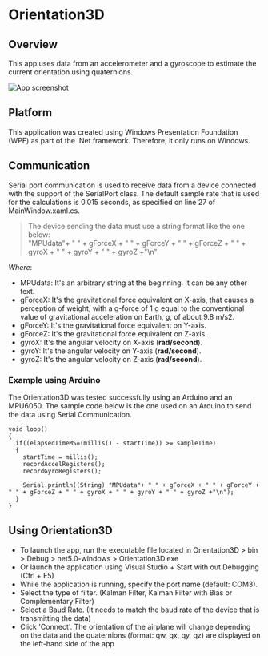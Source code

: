 # Orientation3D
## Overview

This app uses data from an accelerometer and a gyroscope to estimate the current orientation using quaternions.

![App screenshot](https://github.com/Electrobird-Automation/Orientation3D-App/blob/main/Images/Orientation3D-Screenshot.PNG?raw=true)



## Platform

This application was created using Windows Presentation Foundation (WPF) as part of the .Net framework. Therefore, it only runs on Windows.

## Communication

Serial port communication is used to receive data from a device connected with the support of the SerialPort class. The default sample rate that is used for the calculations is 0.015 seconds, as specified on line 27 of MainWindow.xaml.cs.
>The device sending the data must use a string format like the one below:\
"MPUdata"+ " " + gForceX + " " + gForceY + " " + gForceZ + " " + gyroX + " " + gyroY + " " + gyroZ +"\n"

*Where*:
* MPUdata: It's an arbitrary string at the beginning. It can be any other text.
* gForceX: It's the gravitational force equivalent on X-axis, that causes a perception of weight, with a g-force of 1 g equal to the conventional value of gravitational acceleration on Earth, g, of about 9.8 m/s2. 
* gForceY: It's the gravitational force equivalent on Y-axis.
* gForceZ: It's the gravitational force equivalent on Z-axis.
* gyroX: It's the angular velocity on X-axis (**rad/second**).
* gyroY: It's the angular velocity on Y-axis (**rad/second**).
* gyroZ: It's the angular velocity on Z-axis (**rad/second**).

### Example using Arduino
The Orientation3D was tested successfully using an Arduino and an MPU6050. The sample code below is the one used on an Arduino to send the data using Serial Communication.
``` Arduino
void loop()
{ 
  if((elapsedTimeMS=(millis() - startTime)) >= sampleTime)
  {
    startTime = millis();
    recordAccelRegisters();
    recordGyroRegisters();
  
    Serial.println((String) "MPUdata"+ " " + gForceX + " " + gForceY + " " + gForceZ + " " + gyroX + " " + gyroY + " " + gyroZ +"\n");
  }
}
```
## Using Orientation3D

* To launch the app, run the executable file located in Orientation3D > bin > Debug > net5.0-windows > Orientation3D.exe
* Or launch the application using Visual Studio + Start with out Debugging (Ctrl + F5) 
* While the application is running, specify the port name (default: COM3).
* Select the type of filter. (Kalman Filter, Kalman Filter with Bias or Complementary Filter)
* Select a Baud Rate. (It needs to match the baud rate of the device that is transmitting the data)
* Click 'Connect'. The orientation of the airplane will change depending on the data and the quaternions (format: qw, qx, qy, qz) are displayed on the left-hand side of the app
